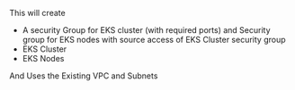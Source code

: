 This will create
- A security Group for EKS cluster (with required ports) and Security group for EKS nodes with source access of EKS Cluster security group
- EKS Cluster
- EKS Nodes

And Uses the Existing VPC and Subnets


